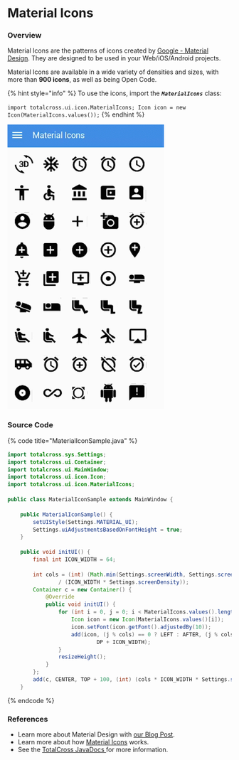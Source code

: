 # Material Icons

### Overview

Material Icons are the patterns of icons created by [Google - Material Design](https://blog.totalcross.com/en/material-o-layout-da-google/). They are designed to be used in your Web/iOS/Android projects.   
  
Material Icons are available in a wide variety of densities and sizes, with more than **900 icons**, as well as being Open Code.

{% hint style="info" %}
To use the icons, import the _**`MaterialIcons`**_ class:

`import totalcross.ui.icon.MaterialIcons; Icon icon = new Icon(MaterialIcons.values());`
{% endhint %}

![](../../.gitbook/assets/materialicons-sample.gif)

### Source Code

{% code title="MaterialIconSample.java" %}
```java
import totalcross.sys.Settings;
import totalcross.ui.Container;
import totalcross.ui.MainWindow;
import totalcross.ui.icon.Icon;
import totalcross.ui.icon.MaterialIcons;

public class MaterialIconSample extends MainWindow {

	public MaterialIconSample() {
		setUIStyle(Settings.MATERIAL_UI);
		Settings.uiAdjustmentsBasedOnFontHeight = true;
	}

	public void initUI() {
		final int ICON_WIDTH = 64;

		int cols = (int) (Math.min(Settings.screenWidth, Settings.screenHeight)
				/ (ICON_WIDTH * Settings.screenDensity));
		Container c = new Container() {
			@Override
			public void initUI() {
				for (int i = 0, j = 0; i < MaterialIcons.values().length; i++, j++) {
					Icon icon = new Icon(MaterialIcons.values()[i]);
					icon.setFont(icon.getFont().adjustedBy(10));
					add(icon, (j % cols) == 0 ? LEFT : AFTER, (j % cols) == 0 ? AFTER : SAME, PARENTSIZE + (100 / cols),
							DP + ICON_WIDTH);
				}
				resizeHeight();
			}
		};
		add(c, CENTER, TOP + 100, (int) (cols * ICON_WIDTH * Settings.screenDensity), WILL_RESIZE);
	}


```
{% endcode %}

### **References**

* Learn more about Material Design with [our Blog Post](https://blog.totalcross.com/en/material-o-layout-da-google/).
* Learn more about how [Material Icons](https://material.io/tools/icons/) works.
* See the [TotalCross JavaDocs ](https://rs.totalcross.com/doc/index.html)for more information.

